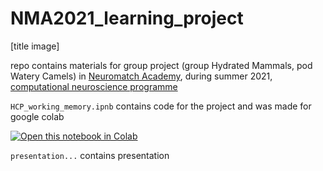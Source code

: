 # NMA2021_learning_project

[title image]

repo contains materials for group project (group Hydrated Mammals, pod Watery Camels) in [Neuromatch Academy](https://portal.neuromatchacademy.org/), during summer 2021, [computational neuroscience programme](https://compneuro.neuromatch.io/)

`HCP_working_memory.ipnb` contains code for the project and was made for google colab

<a href="https://colab.research.google.com/github/... .ipynb" target="_parent"><img src="https://colab.research.google.com/assets/colab-badge.svg" alt="Open this notebook in Colab"/></a>

`presentation...` contains presentation
